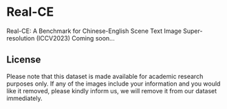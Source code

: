 # Real-CE
Real-CE: A Benchmark for Chinese-English Scene Text Image Super-resolution (ICCV2023)
Coming soon...

## License
Please note that this dataset is made available for academic research purposes only. If any of the images include your information and you would like it removed, please kindly inform us, we will remove it from our dataset immediately.
